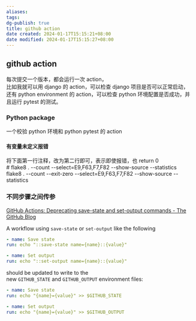 ```yaml
---
aliases: 
tags: 
dg-publish: true
title: github action
date created: 2024-01-17T15:15:21+08:00
date modified: 2024-01-17T15:15:27+08:00
---
```

## github action
每次提交一个版本，都会运行一次 action，  
比如我就可以用 django 的 action，可以检查 django 项目是否可以正常启动，  
还有 python environment 的 action，可以检查 python 环境配置是否成功，并且运行 pytest 的测试。
### Python package
一个校验 python 环境和 python pytest 的 action
#### 有变量未定义报错
将下面第一行注释，改为第二行即可，表示即使报错，也 return 0  
\# flake8 . --count --select=E9,F63,F7,F82 --show-source --statistics  
flake8 . --count --exit-zero --select=E9,F63,F7,F82 --show-source --statistics

### 不同步骤之间传参
[GitHub Actions: Deprecating save-state and set-output commands - The GitHub Blog](https://github.blog/changelog/2022-10-11-github-actions-deprecating-save-state-and-set-output-commands/)

A workflow using `save-state` or `set-output` like the following

```yaml
- name: Save state
run: echo "::save-state name={name}::{value}"

- name: Set output
run: echo "::set-output name={name}::{value}"
```

should be updated to write to the new `GITHUB_STATE` and `GITHUB_OUTPUT` environment files:

```yaml
- name: Save state
run: echo "{name}={value}" >> $GITHUB_STATE

- name: Set output
run: echo "{name}={value}" >> $GITHUB_OUTPUT
```